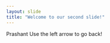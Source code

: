 ```yaml
---
layout: slide
title: "Welcome to our second slide!"
---
```

Prashant
Use the left arrow to go back!
